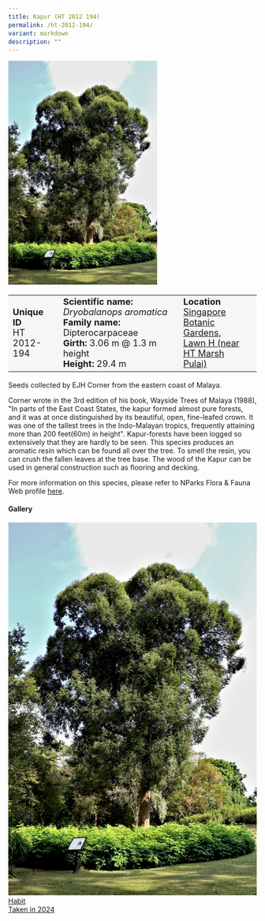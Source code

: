 ```yaml
---
title: Kapur (HT 2012 194)
permalink: /ht-2012-194/
variant: markdown
description: ""
---
```

<div class="isomer-image-wrapper">
<img style="width: 60%" src="/images/Heritage_trees_photos/dryoaro_ht2012-194_habit.jpg">
</div><table style="minWidth: 100px; font-size: 18px; background: #F4F6F7">
<tbody><tr>
<td rowspan="1" colspan="1">
<strong>Unique ID</strong>
<br>HT 2012-194
</td>
<td rowspan="1" colspan="1">
	<strong>Scientific name:</strong> <em>Dryobalanops aromatica</em>
<br><strong>Family name: </strong>Dipterocarpaceae
<br><strong>Girth: </strong>3.06 m @ 1.3 m height
<br><strong>Height: </strong>29.4 m
</td>
<td rowspan="1" colspan="1">
<strong>Location</strong><a href="https://www.onemap.gov.sg/?lat=1.309289999998747&amp;lng=103.81606000000173">
 <br>Singapore Botanic Gardens,<br>Lawn H (near HT Marsh<br>Pulai)</a>
</td>
</tr>
</tbody>
</table>
<p>Seeds collected by EJH Corner from the eastern coast of Malaya.</p>
  
<p>Corner wrote in the 3rd edition of his book, Wayside Trees of Malaya (1988), "In parts of the East Coast States, the kapur formed almost pure forests, and it was at once distinguished by its beautiful, open, fine-leafed crown. It was one of the tallest trees in the Indo-Malayan tropics, frequently attaining more than 200 feet(60m) in height". Kapur-forests have been logged so extensively that they are hardly to be seen. This species produces an aromatic resin which can be found all over the tree. To smell the resin, you can crush the fallen leaves at the tree base. The wood of the Kapur can be used in general construction such as flooring and decking.</p>

<p>For more information on this species, please refer to NParks Flora &amp; Fauna Web profile <a href="https://www.nparks.gov.sg/florafaunaweb/flora/2/8/2862">here</a>.</p>

<h4><b>Gallery</b></h4>
<div class="isomer-card-grid">
<a href="/images/Heritage_trees_photos/dryoaro_ht2012-194_habit.jpg" class="isomer-card">
<div class="isomer-card-image">
<div class="isomer-image-wrapper"><img src="/images/Heritage_trees_photos/dryoaro_ht2012-194_habit.jpg"></div></div>
<div class="isomer-card-body"><div class="isomer-card-title">Habit</div><div class="isomer-card-description">Taken in 2024</div></div></a><p></p></div>